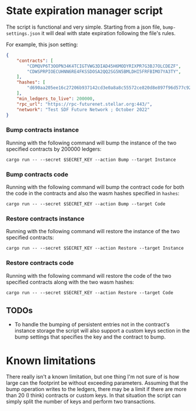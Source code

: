 # State expiration manager script

The script is functional and very simple. Starting from a json file, `bump-settings.json` it will deal with state expiration following the file's rules.

For example, this json setting:

```json
{
    "contracts": [
        "CDMQVP6T3OOPN34K4TCIGTVWG3DIAD45H6MODYRIXPR7G3BJ7OLCDEZF",
        "CDWSPRPIOECUHNN6RE4FKSSDOSA2QQ2SG5N5BMLDHI5FRFBIMO7YA3TY",
    ],
    "hashes": [
        "d690aa205ee16c27206b937142cd3e0a8a8c55572ce820d8e897f96d577c9251"
    ],
    "min_ledgers_to_live": 200000,
    "rpc_url": "https://rpc-futurenet.stellar.org:443/",
    "network": "Test SDF Future Network ; October 2022"
}
```

### Bump contracts instance

Running with the following command will bump the instance of the two specified contracts by 200000 ledgers:

```
cargo run -- --secret $SECRET_KEY --action Bump --target Instance
```

### Bump contracts code

Running with the following command will bump the contract code for both the code in the contracts and also the wasm hashes specified in `hashes`:

```
cargo run -- --secret $SECRET_KEY --action Bump --target Code
```

### Restore contracts instance
Running with the following command will restore the instance of the two specified contracts:

```
cargo run -- --secret $SECRET_KEY --action Restore --target Instance
```

### Restore contracts code
Running with the following command will restore the code of the two specified contracts along with the two wasm hashes:

```
cargo run -- --secret $SECRET_KEY --action Restore --target Code
```


## TODOs
- To handle the bumping of persistent entries not in the contract's instance storage the script will also support a custom keys section in the bump settings that specifies the key and the contract to bump.


# Known limitations

There really isn't a known limitation, but one thing I'm not sure of is how large can the footprint be without exceeding parameters. Assuming that the bump operation writes to the ledgers, there may be a limit if there are more than 20 (I think) contracts or custom keys. In that situation the script can simply split the number of keys and perform two transactions.
